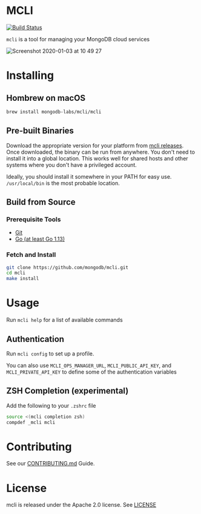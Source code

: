 # MCLI
[![Build Status](https://cloud.drone.io/api/badges/mongodb/mcli/status.svg)](https://cloud.drone.io/mongodb/mcli)

`mcli` is a tool for managing your MongoDB cloud services

![Screenshot 2020-01-03 at 10 49 27](https://user-images.githubusercontent.com/461027/73472371-d6656480-4382-11ea-8bfb-535d91cf1fb4.png)

# Installing

## Hombrew on macOS

```bash
brew install mongodb-labs/mcli/mcli
```

## Pre-built Binaries
Download the appropriate version for your platform from [mcli releases](https://github.com/mongodb/mcli/releases). 
Once downloaded, the binary can be run from anywhere.
You don't need to install it into a global location. 
This works well for shared hosts and other systems where you don't have a privileged account.

Ideally, you should install it somewhere in your PATH for easy use. `/usr/local/bin` is the most probable location.

## Build from Source 

### Prerequisite Tools 
- [Git](https://git-scm.com/)
- [Go (at least Go 1.13)](https://golang.org/dl/)

### Fetch and Install

```bash
git clone https://github.com/mongodb/mcli.git
cd mcli
make install
```

# Usage

Run `mcli help` for a list of available commands

## Authentication
Run `mcli config` to set up a profile.

You can also use `MCLI_OPS_MANAGER_URL`, `MCLI_PUBLIC_API_KEY`, and `MCLI_PRIVATE_API_KEY` to define some of the authentication variables

## ZSH Completion (experimental)
Add the following to your `.zshrc` file

```bash
source <(mcli completion zsh)
compdef _mcli mcli
```

# Contributing

See our [CONTRIBUTING.md](CONTRIBUTING.md) Guide.

# License

mcli is released under the Apache 2.0 license. See [LICENSE](LICENSE)
